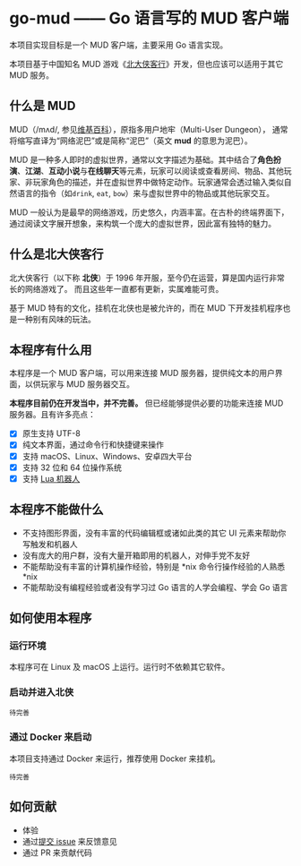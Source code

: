 # go-mud —— Go 语言写的 MUD 客户端

本项目实现目标是一个 MUD 客户端，主要采用 Go 语言实现。

本项目基于中国知名 MUD 游戏《[北大侠客行](http://www.pkuxkx.com)》开发，但也应该可以适用于其它 MUD 服务。

## 什么是 MUD

MUD（/mʌd/, 参见[维基百科](https://zh.wikipedia.org/zh-cn/MUD)），原指多用户地牢（Multi-User Dungeon），
通常将缩写直译为“网络泥巴”或是简称“泥巴”（英文 **mud** 的意思为泥巴）。

MUD 是一种多人即时的虚拟世界，通常以文字描述为基础。其中结合了**角色扮演**、**江湖**、**互动小说**与**在线聊天**等元素，玩家可以阅读或查看房间、物品、其他玩家、非玩家角色的描述，并在虚拟世界中做特定动作。玩家通常会透过输入类似自然语言的指令（如`drink`, `eat`, `bow`）来与虚拟世界中的物品或其他玩家交互。

MUD 一般认为是最早的网络游戏，历史悠久，内涵丰富。在古朴的终端界面下，通过阅读文字展开想象，来构筑一个庞大的虚拟世界，因此富有独特的魅力。

## 什么是北大侠客行

北大侠客行（以下称 **北侠**）于 1996 年开服，至今仍在运营，算是国内运行非常长的网络游戏了。
而且这些年一直都有更新，实属难能可贵。

基于 MUD 特有的文化，挂机在北侠也是被允许的，而在 MUD 下开发挂机程序也是一种别有风味的玩法。

## 本程序有什么用

本程序是一个 MUD 客户端，可以用来连接 MUD 服务器，提供纯文本的用户界面，以供玩家与 MUD 服务器交互。

**本程序目前仍在开发当中，并不完善。** 但已经能够提供必要的功能来连接 MUD 服务器。且有许多亮点：

* [X] 原生支持 UTF-8
* [X] 纯文本界面，通过命令行和快捷键来操作
* [X] 支持 macOS、Linux、Windows、安卓四大平台
* [X] 支持 32 位和 64 位操作系统
* [X] 支持 [Lua 机器人](https://github.com/dzpao/lua-mud-robots)

## 本程序不能做什么

* 不支持图形界面，没有丰富的代码编辑框或诸如此类的其它 UI 元素来帮助你写触发和机器人
* 没有庞大的用户群，没有大量开箱即用的机器人，对伸手党不友好
* 不能帮助没有丰富的计算机操作经验，特别是 *nix 命令行操作经验的人熟悉 *nix
* 不能帮助没有编程经验或者没有学习过 Go 语言的人学会编程、学会 Go 语言

## 如何使用本程序

### 运行环境

本程序可在 Linux 及 macOS 上运行。运行时不依赖其它软件。

### 启动并进入北侠

```
待完善
```

### 通过 Docker 来启动

本项目支持通过 Docker 来运行，推荐使用 Docker 来挂机。

```
待完善
```

## 如何贡献

* 体验
* 通过[提交 issue](https://github.com/dzpao/go-mud/issues/new) 来反馈意见
* 通过 PR 来贡献代码
